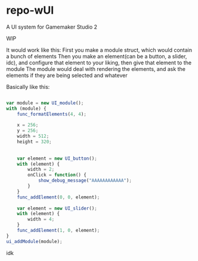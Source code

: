 # repo-wUI
 A UI system for Gamemaker Studio 2

WIP

It would work like this:
First you make a module struct, which would contain a bunch of elements
Then you make an element(can be a button, a slider, idc), and configure that element to your liking, then give that element to the module
The module would deal with rendering the elements, and ask the elements if they are being selected and whatever


Basically like this:

```javascript

var module = new UI_module();
with (module) {
	func_formatElements(4, 4);
	
	x = 256;
	y = 256;
	width = 512;
	height = 320;
	
	
	var element = new UI_button();
	with (element) {
		width = 2;
		onClick = function() {
			show_debug_message("AAAAAAAAAAAA");
		}
	}
	func_addElement(0, 0, element);
	
	var element = new UI_slider();
	with (element) {
		width = 4;
	}
	func_addElement(1, 0, element);
}
ui_addModule(module);

```

idk
